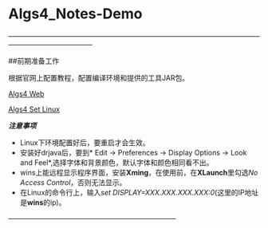# Algs4_Notes-Demo

————————————————————————————————————————————————

##前期准备工作

根据官网上配置教程，配置编译环境和提供的工具JAR包。

[Algs4 Web](https://algs4.cs.princeton.edu/home/)

[Algs4 Set Linux](https://lift.cs.princeton.edu/java/linux/)

***注意事项***
- Linux下环境配置好后，要重启才会生效。
- 安装好drjava后，要到* Edit -> Preferences -> Display Options -> Look and Feel*,选择字体和背景颜色，默认字体和颜色相同看不出。
- wins上能远程显示程序界面，安装**Xming**，在使用前，在**XLaunch**里勾选*No Access Control*，否则无法显示。
- 在Linux的命令行上，输入*set DISPLAY=XXX.XXX.XXX.XXX:0*(这里的IP地址是**wins**的ip)。

————————————————————————

